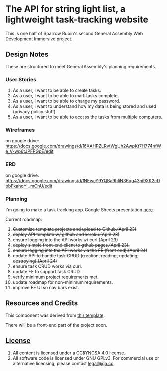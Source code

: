 # The API for string light list, a lightweight task-tracking website

This is one half of Sparrow Rubin's second General Assembly Web Development Immersive project.

## Design Notes

These are structured to meet General Assembly's planning requirements.

### User Stories
1. As a user, I want to be able to create tasks.
2. As a user, I want to be able to mark tasks complete.
3. As a user, I want to be able to change my password.
4. As a user, I want to understand how my data is being stored and used (privacy policy stuff).
5. As a user, I want to be able to access the tasks from multiple computers.

### Wireframes

on google drive: https://docs.google.com/drawings/d/16XAHPZLRvtWgUh2AwpKt7H774nfWe_V-wp6tJPFPGpE/edit

### ERD

on google drive: https://docs.google.com/drawings/d/1NEwcY9YQBa9hIiN36qq43ni9XK2cDbbFkahqY-_mChU/edit

### Planning

I'm going to make a task tracking app. Google Sheets presentation [here](https://docs.google.com/presentation/d/1ous0t4LIjgonQzyA8oxDlR5jNTRDuG98-x-glByuxvM/edit?usp=sharing).

Current roadmap:
1. ~~Customize template projects and upload to Github.(April 23)~~
1. ~~deploy API template w/ github and heroku.(April 23)~~
1. ~~ensure logging into the API works w/ curl.(April 23)~~
1. ~~deploy simple front-end client to github pages.(April 23).~~
1. ~~ensure logging into the API works via the FE (front end).(April 24)~~
1. ~~update API to handle task CRUD (creation, reading, updating, destroying).(April 24)~~
1. ensure task CRUD works via curl.
1. update FE to support task CRUD.
1. verify minimum project requirements met.
1. update roadmap for non-minimum requirements.
1. improve FE UI so nav bars exist.

## Resources and Credits

This component was derived from [this template](https://git.generalassemb.ly/ga-wdi-boston/rails-api-template/).

There will be a front-end part of the project soon.

## [License](LICENSE)

1.  All content is licensed under a CC­BY­NC­SA 4.0 license.
1.  All software code is licensed under GNU GPLv3. For commercial use or
    alternative licensing, please contact legal@ga.co.
